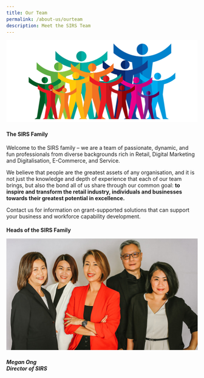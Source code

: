```yaml
---
title: Our Team
permalink: /about-us/ourteam
description: Meet the SIRS Team
---
```

![Vector image of people](/images/images-2021/Our%20Team/OurTeam_Header.png)

<h4> The SIRS Family </h4>

Welcome to the SIRS family – we are a team of passionate, dynamic, and fun professionals from diverse backgrounds rich in Retail, Digital Marketing and Digitalisation,  E-Commerce, and Service. 

We believe that people are the greatest assets of any organisation, and it is not just the knowledge and depth of experience that each of our team brings, but also the bond all of us share through our common goal: **to inspire and transform the retail industry, individuals and businesses towards their greatest potential in excellence.**

Contact us for information on grant-supported solutions that can support your business and workforce capability development.

<h4> Heads of the SIRS Family
	
![Photo of SIRS HODs](/images/images-2021/Our%20Team/HOD_SIRS_All.jpg)
	
<h5> Megan Ong<br>Director of SIRS